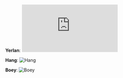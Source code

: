 **Yerlan**:
![Yerlan](https://github.com/captainnccrruunncchh/AAE2004-group-9/files/10055038/CamScanner.07-31-2022.20.05_3.pdf)

**Hang**:
![Hang](file:///C:/Users/moooo/Downloads/WhatsApp%20Image%202022-11-11%20at%207.34.21%20PM.jpeg)

**Boey**:
![Boey]()
